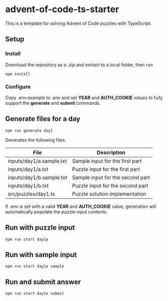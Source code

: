# advent-of-code-ts-starter
This is a template for solving Advent of Code puzzles with TypeScript.

## Setup
### Install
Download the repository as a .zip and extract to a local folder, then run
```
npm install
```

### Configure
Copy .env.example to .env and set **YEAR** and **AUTH_COOKIE** values to fully support the **generate** and **submit** commands.

## Generate files for a day
```
npm run generate day1
```
Generates the following files:

| File | Description |
| ----------- | ----------- |
| inputs/day1/a.sample.txt | Sample input for the first part |
| inputs/day1/a.txt | Puzzle input for the first part |
| inputs/day1/b.sample.txt | Sample input for the second part |
| inputs/day1/b.txt | Puzzle input for the second part |
| src/puzzles/day1.ts | Puzzle solution implementation |

If .env is set with a valid **YEAR** and **AUTH_COOKIE** value, generation will automatically populate the puzzle input contents.

## Run with puzzle input
```
npm run start day1a
```

## Run with sample input
```
npm run start day1a sample
```

## Run and submit answer
```
npm run start day1a submit
```